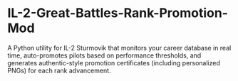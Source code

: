 # IL-2-Great-Battles-Rank-Promotion-Mod
A Python utility for IL-2 Sturmovik that monitors your career database in real time, auto-promotes pilots based on performance thresholds, and generates authentic-style promotion certificates (including personalized PNGs) for each rank advancement.
